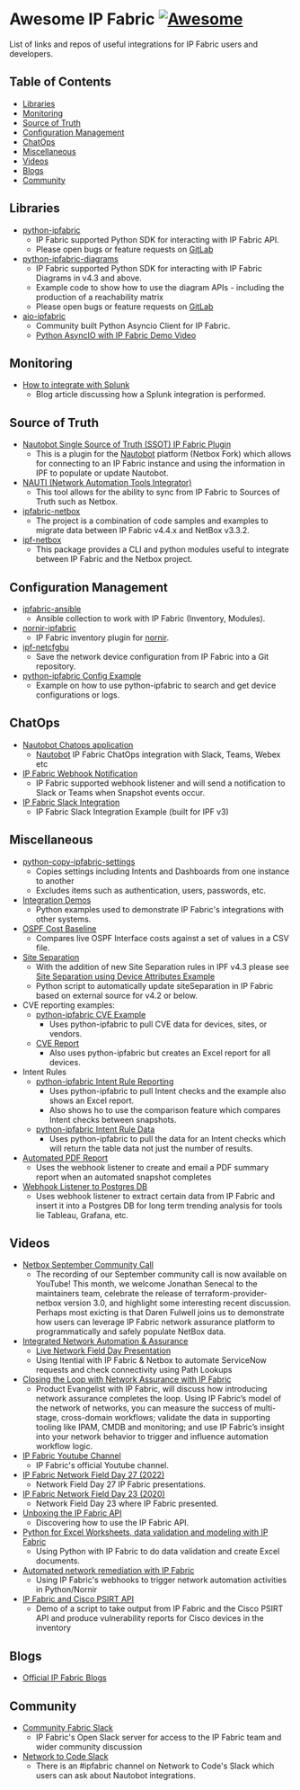 # Awesome IP Fabric [![Awesome](https://awesome.re/badge-flat.svg)](https://awesome.re)

List of links and repos of useful integrations for IP Fabric users and developers.

## Table of Contents

- [Libraries](#libraries)
- [Monitoring](#monitoring)
- [Source of Truth](#source-of-truth)
- [Configuration Management](#configuration-management)
- [ChatOps](#chatops)
- [Miscellaneous](#miscellaneous)
- [Videos](#videos)
- [Blogs](#blogs)
- [Community](#community)

## Libraries

- [python-ipfabric](https://gitlab.com/ip-fabric/integrations/python-ipfabric)
  - IP Fabric supported Python SDK for interacting with IP Fabric API.
  - Please open bugs or feature requests on [GitLab](https://gitlab.com/ip-fabric/integrations/python-ipfabric/-/issues)
- [python-ipfabric-diagrams](https://gitlab.com/ip-fabric/integrations/python-ipfabric-diagrams)
  - IP Fabric supported Python SDK for interacting with IP Fabric Diagrams in v4.3 and above.
  - Example code to show how to use the diagram APIs - including the production of a reachability matrix
  - Please open bugs or feature requests on [GitLab](https://gitlab.com/ip-fabric/integrations/python-ipfabric-diagrams/-/issues)
- [aio-ipfabric](https://github.com/jeremyschulman/aio-ipfabric)
  - Community built Python Asyncio Client for IP Fabric.
  - [Python AsyncIO with IP Fabric Demo Video](https://www.youtube.com/watch?v=RLyKYP2_uiE)

## Monitoring

- [How to integrate with Splunk](https://ipfabric.io/blog/how-to-integrate-ip-fabric-with-splunk/)
  - Blog article discussing how a Splunk integration is performed.

## Source of Truth

- [Nautobot Single Source of Truth (SSOT) IP Fabric Plugin](https://github.com/nautobot/nautobot-plugin-ssot-ipfabric)
  - This is a plugin for the [Nautobot](https://nautobot.readthedocs.io/) platform (Netbox Fork) which allows for 
    connecting to an IP Fabric instance and using the information in IPF to populate or update Nautobot.
- [NAUTI (Network Automation Tools Integrator)](https://nauti-netdev.github.io/nauti-docs/)
  - This tool allows for the ability to sync from IP Fabric to Sources of Truth such as Netbox.
- [ipfabric-netbox](https://github.com/community-fabric/ipfabric-netbox)
  - The project is a combination of code samples and examples to migrate data between IP Fabric v4.4.x and NetBox v3.3.2.
- [ipf-netbox](https://github.com/jeremyschulman/ipf-netbox)
  - This package provides a CLI and python modules useful to integrate between IP Fabric and the Netbox project.

## Configuration Management

- [ipfabric-ansible](https://github.com/community-fabric/ipfabric-ansible)
  - Ansible collection to work with IP Fabric (Inventory, Modules).
- [nornir-ipfabric](https://github.com/routetonull/nornir_ipfabric)
  - IP Fabric inventory plugin for [nornir](https://github.com/nornir-automation/nornir).
- [ipf-netcfgbu](https://github.com/jeremyschulman/ipf-netcfgbu)
  - Save the network device configuration from IP Fabric into a Git repository.
- [python-ipfabric Config Example](https://gitlab.com/ip-fabric/integrations/python-ipfabric/-/blob/develop/examples/tools/config.py)
  - Example on how to use python-ipfabric to search and get device configurations or logs.

## ChatOps

- [Nautobot Chatops application](https://github.com/nautobot/nautobot-plugin-chatops-ipfabric)
  - [Nautobot](https://nautobot.readthedocs.io/) IP Fabric ChatOps integration with Slack, Teams, Webex etc
- [IP Fabric Webhook Notification](https://github.com/community-fabric/ipfabric-webhook-listener/tree/notify)
  - IP Fabric supported webhook listener and will send a notification to Slack or Teams when Snapshot events occur.
- [IP Fabric Slack Integration](https://github.com/ipfabric/ipfabric-slack-integration)
  - IP Fabric Slack Integration Example (built for IPF v3)

## Miscellaneous

- [python-copy-ipfabric-settings](https://github.com/community-fabric/python-copy-ipfabric-settings)
  - Copies settings including Intents and Dashboards from one instance to another
  - Excludes items such as authentication, users, passwords, etc.
- [Integration Demos](https://github.com/community-fabric/integration-demos)
  - Python examples used to demonstrate IP Fabric's integrations with other systems.
- [OSPF Cost Baseline](https://github.com/jamieparks/IPFabric-OSPF-Cost-Baseline)
  - Compares live OSPF Interface costs against a set of values in a CSV file.
- [Site Separation](https://github.com/sdargoeuves/ipf-siteSeparation)
  - With the addition of new Site Separation rules in IPF v4.3 please see 
    [Site Separation using Device Attributes Example](https://github.com/community-fabric/python-ipfabric/blob/main/examples/settings/attributes.py)
  - Python script to automatically update siteSeparation in IP Fabric based on external source for v4.2 or below.
- CVE reporting examples:
  - [python-ipfabric CVE Example](https://github.com/community-fabric/python-ipfabric/blob/develop/examples/tools/cve_check.py)
    - Uses python-ipfabric to pull CVE data for devices, sites, or vendors.
  - [CVE Report](https://github.com/community-fabric/cve-report)
    - Also uses python-ipfabric but creates an Excel report for all devices.
- Intent Rules
  - [python-ipfabric Intent Rule Reporting](https://gitlab.com/ip-fabric/integrations/python-ipfabric/-/blob/develop/examples/intent_reports.py)
    - Uses python-ipfabric to pull Intent checks and the example also shows an Excel report.
    - Also shows ho to use the comparison feature which compares Intent checks between snapshots.
  - [python-ipfabric Intent Rule Data](https://gitlab.com/ip-fabric/integrations/python-ipfabric/-/blob/develop/examples/intent.py)
    - Uses python-ipfabric to pull the data for an Intent checks which will return the table data not just the number
      of results.
- [Automated PDF Report](https://github.com/community-fabric/ipfabric-webhook-listener/blob/pdf_report/README-pdf.md)
  - Uses the webhook listener to create and email a PDF summary report when an automated snapshot completes
- [Webhook Listener to Postgres DB](https://github.com/community-fabric/ipfabric-webhook-listener/blob/postgres/README-postgres.md)
  - Uses webhook listener to extract certain data from IP Fabric and insert it into a Postgres DB for long term
    trending analysis for tools lie Tableau, Grafana, etc.

## Videos

- [Netbox September Community Call](https://netbox.dev/announcements/september-community-call/)
  - The recording of our September community call is now available on YouTube! This month, we welcome Jonathan Senecal to the maintainers team, celebrate the release of terraform-provider-netbox version 3.0, and highlight some interesting recent discussion. Perhaps most exicting is that Daren Fulwell joins us to demonstrate how users can leverage IP Fabric network assurance platform to programmatically and safely populate NetBox data.
- [Integrated Network Automation & Assurance](https://www.itential.com/tech-partners/ipfabric/)
  - [Live Network Field Day Presentation](https://youtu.be/2cq-5CDlFHI)
  - Using Itential with IP Fabric & Netbox to automate ServiceNow requests and check connectivity using Path Lookups
- [Closing the Loop with Network Assurance with IP Fabric](https://youtu.be/acZR2e8qJTM)
  - Product Evangelist with IP Fabric, will discuss how introducing network assurance completes the loop. Using IP Fabric’s model of the network of networks, you can measure the success of multi-stage, cross-domain workflows; validate the data in supporting tooling like IPAM, CMDB and monitoring; and use IP Fabric’s insight into your network behavior to trigger and influence automation workflow logic.
- [IP Fabric Youtube Channel](https://www.youtube.com/c/IPFabric/videos)
  - IP Fabric's official Youtube channel.
- [IP Fabric Network Field Day 27 (2022)](https://techfieldday.com/appearance/ip-fabric-presents-at-networking-field-day-27/)
  - Network Field Day 27 IP Fabric presentations.
- [IP Fabric Network Field Day 23 (2020)](https://www.youtube.com/playlist?list=PLinuRwpnsHaeH9fOOOKuXJWjijBZHa1iA)
  - Network Field Day 23 where IP Fabric presented.
- [Unboxing the IP Fabric API](https://www.youtube.com/watch?v=QX9o7UQJ9h4)
  - Discovering how to use the IP Fabric API.
- [Python for Excel Worksheets, data validation and modeling with IP Fabric](https://www.youtube.com/watch?v=JxWX1pOwZvg)
  - Using Python with IP Fabric to do data validation and create Excel documents.
- [Automated network remediation with IP Fabric](https://www.youtube.com/watch?v=pVGcqf1hNHQ)
  - Using IP Fabric's webhooks to trigger network automation activities in Python/Nornir
- [IP Fabric and Cisco PSIRT API](https://www.youtube.com/watch?v=1NAuWwwycDg)
  - Demo of a script to take output from IP Fabric and the Cisco PSIRT API and produce vulnerability reports for 
    Cisco devices in the inventory

## Blogs

- [Official IP Fabric Blogs](https://ipfabric.io/blog/)

## Community

- [Community Fabric Slack](https://join.slack.com/t/ipfabric-community/shared_invite/zt-1gqe9jvw1-aJImnQuieH3CR2KVqWZJzA)
  - IP Fabric's Open Slack server for access to the IP Fabric team and wider community discussion
- [Network to Code Slack](https://slack.networktocode.com/)
  - There is an #ipfabric channel on Network to Code's Slack which users can ask about Nautobot integrations.
